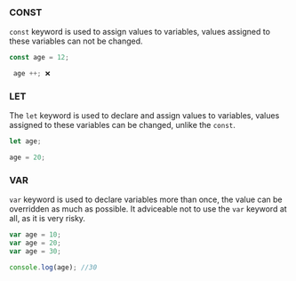### CONST

`const` keyword is used to assign values to variables, values assigned to these variables can not be changed.

```javascript
const age = 12;

 age ++; ❌
```

### LET
The `let` keyword is used to declare and assign values to variables, values assigned to these variables can  be changed, unlike the `const`.

```javascript
let age;

age = 20;
```

### VAR
`var` keyword is used to declare variables more than once, the value can be overridden as much as possible. It adviceable not to use the `var` keyword at all, as it is very risky.

```javascript
var age = 10;
var age = 20;
var age = 30;

console.log(age); //30

```